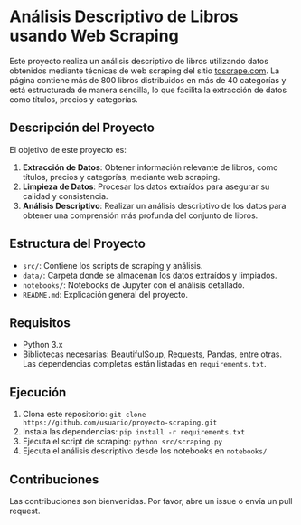 # Análisis Descriptivo de Libros usando Web Scraping

Este proyecto realiza un análisis descriptivo de libros utilizando datos obtenidos mediante técnicas de web scraping del sitio [toscrape.com](http://books.toscrape.com/). La página contiene más de 800 libros distribuidos en más de 40 categorías y está estructurada de manera sencilla, lo que facilita la extracción de datos como títulos, precios y categorías.

## Descripción del Proyecto

El objetivo de este proyecto es:

1. **Extracción de Datos**: Obtener información relevante de libros, como títulos, precios y categorías, mediante web scraping.
2. **Limpieza de Datos**: Procesar los datos extraídos para asegurar su calidad y consistencia.
3. **Análisis Descriptivo**: Realizar un análisis descriptivo de los datos para obtener una comprensión más profunda del conjunto de libros.

## Estructura del Proyecto

- `src/`: Contiene los scripts de scraping y análisis.
- `data/`: Carpeta donde se almacenan los datos extraídos y limpiados.
- `notebooks/`: Notebooks de Jupyter con el análisis detallado.
- `README.md`: Explicación general del proyecto.

## Requisitos

- Python 3.x
- Bibliotecas necesarias: BeautifulSoup, Requests, Pandas, entre otras. Las dependencias completas están listadas en `requirements.txt`.

## Ejecución

1. Clona este repositorio: `git clone https://github.com/usuario/proyecto-scraping.git`
2. Instala las dependencias: `pip install -r requirements.txt`
3. Ejecuta el script de scraping: `python src/scraping.py`
4. Ejecuta el análisis descriptivo desde los notebooks en `notebooks/`

## Contribuciones

Las contribuciones son bienvenidas. Por favor, abre un issue o envía un pull request.
